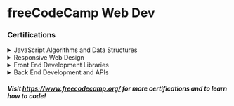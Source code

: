 # freeCodeCamp Web Dev
### Certifications

<details>
<summary>JavaScript Algorithms and Data Structures</summary>

<br>

- [Basic JavaScript](./javascript/javascript/) (113/113)
- [ES6](./javascript/ES6/) (29/29)
- [Regular Expressions](./javascript/Regex/) (33/33)
- [Debugging](./javascript/Debug/) (12/12)
- [Basic Data Structures](./javascript/Data-Structures/) (20/20)
- [Basic Algorithm Scripting](./javascript/Algorithm-Scripting/Basic/) (16/16)
- [Object Oriented Programming](./javascript/OOP/) (26/26)
- [Functional Programming](./javascript/FP/) (24/24)
- [Intermediate Algorithm Scripting](./javascript/Algorithm-Scripting/Intermediate/) (21/21)
- [JavaScript Algorithms and Data Structures Projects](./javascript/Projects/) (5/5)
</details>

<details>
<summary>Responsive Web Design</summary>

<br>

- [Basic HTML and HTML5](./responsive-web-design/HTML-HTML5/) (28/28)
- [Basic CSS](./responsive-web-design/CSS/Basic/) (44/44)
- [Applied Visual Design](./responsive-web-design/Applied-Visual-Design/) (52/52)
- [Applied Accessibility](./responsive-web-design/Applied-Accessibility/) (0/22)
- [Responsive Web Design Principles](./responsive-web-design/Principles/) (0/4)
- [CSS Flexbox](./responsive-web-design/CSS/Flexbox/) (0/17)
- [CSS Grid](./responsive-web-design/CSS/Grid/) (0/22)
- [Responsive Web Design Projects](./responsive-web-design/Projects/) (0/5)
</details>

<details>
<summary>Front End Development Libraries</summary>

<br>

- Bootstrap (0/31)
- jQuery (0/18)
- SASS (0/9)
- React (0/47)
- Redux (0/17)
- React and Redux (0/10)
- Front End Development Libraries Projects (0/5)
</details>

<details>
<summary>Back End Development and APIs</summary>

<br>

- Managing Packages with NPM (0/10)
- Basic Node and Express (0/12)
- MongoDB and Mongoose (0/12)
- Back End Development and APIs Projects (0/5)
</details>

##### Visit https://www.freecodecamp.org/ for more certifications and to learn how to code!